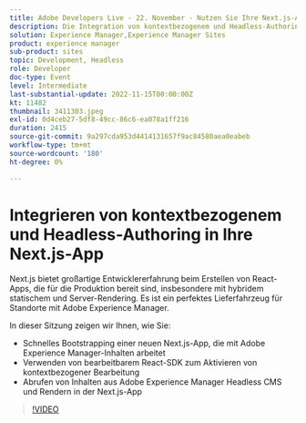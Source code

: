 ```yaml
---
title: Adobe Developers Live - 22. November - Nutzen Sie Ihre Next.js-App für kontextbezogenes und Headless-Authoring
description: Die Integration von kontextbezogenem und Headless-Authoring in Ihre Next.js-AppNext.js bietet großartige Entwicklererfahrung beim Erstellen von React-Apps, die für die Produktion bereit sind, insbesondere mit hybridem statischem und Server-Rendering. Es ist ein perfektes Bereitstellungsinstrument für Sites, die von Adobe Experience Manager unterstützt werden. In dieser Sitzung zeigen wir Ihnen, wie Sie schnell eine neue Next.js-App bootstrappen können, die mit Adobe Experience Manager-Inhalten arbeitet. Verwenden Sie React Editable SDK, um die kontextbezogene Bearbeitung zu aktivieren. Abrufen von Inhalten aus Adobe Experience Manager Headless CMS und Rendern in der Next.js-App
solution: Experience Manager,Experience Manager Sites
product: experience manager
sub-product: sites
topic: Development, Headless
role: Developer
doc-type: Event
level: Intermediate
last-substantial-update: 2022-11-15T00:00:00Z
kt: 11482
thumbnail: 3411303.jpeg
exl-id: 0d4ceb27-5df8-49cc-86c6-ea078a1ff216
duration: 2415
source-git-commit: 9a297cda953d4414131657f9ac84580aea0eabeb
workflow-type: tm+mt
source-wordcount: '180'
ht-degree: 0%

---
```


# Integrieren von kontextbezogenem und Headless-Authoring in Ihre Next.js-App

Next.js bietet großartige Entwicklererfahrung beim Erstellen von React-Apps, die für die Produktion bereit sind, insbesondere mit hybridem statischem und Server-Rendering. Es ist ein perfektes Lieferfahrzeug für Standorte mit Adobe Experience Manager.

In dieser Sitzung zeigen wir Ihnen, wie Sie:

* Schnelles Bootstrapping einer neuen Next.js-App, die mit Adobe Experience Manager-Inhalten arbeitet
* Verwenden von bearbeitbarem React-SDK zum Aktivieren von kontextbezogener Bearbeitung
* Abrufen von Inhalten aus Adobe Experience Manager Headless CMS und Rendern in der Next.js-App

>[!VIDEO](https://video.tv.adobe.com/v/3411303/?quality=12&learn=on)

